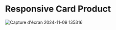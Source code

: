  # Responsive Card Product

 ![Capture d'écran 2024-11-09 135316](https://github.com/user-attachments/assets/d6c81fda-9d07-452c-ae96-d19082aedee5)
